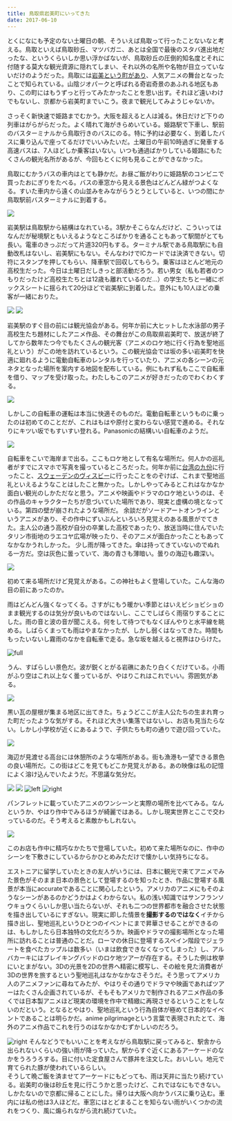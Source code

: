 ```yaml
---
title: 鳥取県岩美町にいってきた
date: 2017-06-10
---
```


とくになにも予定のない土曜日の朝、そういえば鳥取って行ったことないなと考える。鳥取といえば鳥取砂丘、マツバガニ、あとは全国で最後のスタバ進出地だったな、というくらいしか思い浮かばないが、鳥取砂丘の圧倒的知名度とそれに付随する莫大な観光資源に隠れてしまい、それ以外の名所や名物が目立っていないだけのようだった。鳥取には[岩美という町があり]( http://www.iwamikanko.org/)、人気アニメの舞台となったことで知られている。山陰ジオパークと呼ばれる奇岩奇景のあふれる地区もあり、この町にはもうずっと行ってみたかったことを思い出す。それほど遠いわけでもないし、京都から岩美町までいこう。夜まで観光してみようじゃないか。

さっそく新快速で姫路までむかう。大阪を超えると人は減る。休日だけど下りの列車はがらがらだった。よく晴れて海がきらめいている。姫路駅で下車し、駅前のバスターミナルから鳥取行きのバスにのる。特に予約は必要なく、到着したバスに乗り込んで座ってるだけでいいみたいだ。土曜日の午前10時過ぎに発車する高速バスは、7人ほどしか乗客はいない。いつも通過ばかりしている姫路にもたくさんの観光名所があるが、今回もとくに何も見ることができなかった。

鳥取にむかうバスの車内はとても静かだ。お昼ご飯がわりに姫路駅のコンビニで買ったおにぎりをたべる。バスの車窓から見える景色はどんどん緑がつよくなる。すいた車内から遠くの山並みをみながらうとうとしていると、いつの間にか鳥取駅前バスターミナルに到着する。

![](https://farm5.staticflickr.com/4329/35977190031_6481879036_h.jpg)

岩美駅は鳥取駅から結構はなれている。3駅かそこらなんだけど、こういってはなんだが秘境駅ともいえるようなところばかりを通ることもあって駅間がとても長い。電車のきっぷだって片道320円もする。ターミナル駅である鳥取駅にも自動改札はないし、岩美駅にもない。そんなわけでICカードでは決済できない。切符にスタンプを押してもらい、降車駅で回収してもらう。乗客はほとんど地元の高校生だった。今日は土曜日だしきっと部活動だろう。若い男女（私も若者のつもりだったけど高校生たちとは12歳も離れているのだ…）の学生たちと一緒にボックスシートに揺られて20分ほどで岩美駅に到着した。意外にも10人ほどの乗客が一緒におりた。

![](https://farm5.staticflickr.com/4314/36110894085_c1d8c0511e_h.jpg)
![](https://farm5.staticflickr.com/4307/35941763062_f83205483a_h.jpg)

岩美駅のすぐ目の前には観光協会がある。何年か前に大ヒットした水泳部の男子高校生たち題材にしたアニメ作品、その舞台がこの鳥取県岩美町で、放送が終了してから数年たつ今でもたくさんの観光客（アニメのロケ地に行く行為を聖地巡礼という）がこの地を訪れているという。この観光協会では坂の多い岩美町を快適に廻れるように電動自転車のレンタルを行っていたり、アニメの各シーンの元ネタとなった場所を案内する地図を配布している。例にもれず私もここで自転車を借り、マップを受け取った。わたしもこのアニメが好きだったのでわくわくする。

![](https://farm5.staticflickr.com/4312/35720347830_4c2513b01c_h.jpg)

しかしこの自転車の運転は本当に快適そのものだ。電動自転車というものに乗ったのは初めてのことだが、これはもはや原付と変わらない感覚で進める。それなりにキツい坂でもすいすい登れる。Panasonicの結構いい自転車のようだ。

![](https://farm5.staticflickr.com/4319/35720339510_82eba172eb_h.jpg)

自転車をこいで海岸まで出る。ここもロケ地として有名な場所だ。何人かの巡礼者がすでにスマホで写真を撮っているところだった。何年か前に[台湾の九份](/post/1431969485)に行ったこと、[スウェーデンのヴィスビー](/post/95584726554)に行ったことをのぞけば、これまで聖地巡礼といえるようなことはしたこと無かった。しかしやってみるとこれはなかなか面白い観光のしかただなと思う。アニメや映画やドラマのロケ地というのは、その作品のキャラクターたちが息づいていた場所であり、現実と虚構の境となっている。第四の壁が崩されたような場所だ。
余談だがソードアートオンラインというアニメがあり、その作中にずいぶんといろいろ見覚えのある風景がでてきた。主人公の通う高校が自分の卒業した高校であったり、放送当時に住んでいたタリン市街地のラエコヤ広場が映ったり、そのアニメが面白かったこともあってなかなかうれしかった。
少し雨が降ってきた。傘は持ってきていないのでぬれる一方だ。空は灰色に曇っていて、海の青さも薄暗い。曇りの海辺も趣深い。

![](https://farm5.staticflickr.com/4315/35977191531_91807ccea1_h.jpg)

初めて来る場所だけど見覚えがある。この神社もよく登場していた。こんな海の目の前にあったのか。

雨はどんどん強くなってくる。さすがにもう暖かい季節とはいえビショビショのまま観光するのは気分が良いものではないし、ここでしばらく雨宿りすることにした。雨の音と波の音が聞こえる。何をして待つでもなくぼんやりと水平線を眺める。しばらくまっても雨はやまなかったが、しかし弱くはなってきた。時間ももったいないし霧雨のなかを自転車で走る。急な坂を越えると視界はひらけた。

![full](https://farm5.staticflickr.com/4327/35720345560_c7e164a0a4_k.jpg)

うん、すばらしい景色だ。波が鋭くとがる岩礁にあたり白くくだけている。小雨がふり空はこれ以上なく曇っているが、やはりこれはこれでいい。雰囲気がある。

![](https://farm5.staticflickr.com/4315/35720339960_4e506d266a_h.jpg)

黒い瓦の屋根が集まる地区に出てきた。ちょうどここが主人公たちの生まれ育った町だったような気がする。それほど大きい集落ではないし、お店も見当たらない。しかし小学校が近くにあるようで、子供たちも町の通りで遊び回っていた。

![](https://farm5.staticflickr.com/4298/35302945273_bbf11c5de1_h.jpg)

海辺が見渡せる高台には休憩所のような場所がある。街も漁港も一望できる景色の良い場所だ。この街はどこを見てもどこか見覚えがある。あの映像は私の記憶によく溶け込んでいたようだ。不思議な気分だ。

![](https://farm5.staticflickr.com/4322/35302923183_b281895286_h.jpg)
![](https://farm5.staticflickr.com/4316/35270759634_b9539cd0a0_h.jpg)
![left](https://farm5.staticflickr.com/4295/35270766654_57455583cd_b.jpg)
![right](https://farm5.staticflickr.com/4294/35302944633_5dd8e58ac1_b.jpg)

パンフレットに載っていたアニメのワンシーンと実際の場所を比べてみる。なんというか、やはり作中でみるほうが綺麗ではある。しかし現実世界とここで交わっているのだ。そう考えると素敵かもしれない。

![](https://farm5.staticflickr.com/4304/35270724714_d1db482080_h.jpg)

このお店も作中に精巧なかたちで登場していた。初めて来た場所なのに、作中のシーンを下敷きにしているからかひとめみただけで懐かしい気持ちになる。

エストニアに留学していたときの友人がいうには、日本に観光で来てアニメでみた景色がそのまま日本の景色として登場するのを知ったとき、作品に登場する風景が本当にaccurateであることに関心したという。アメリカのアニメにもそのようなシーンがあるのかどうかはよくわからない。私の浅い知識ではサンフランソウキョウくらいしか思い当たらないが、それも二つの世界都市を融合させた状態を描き出しているにすぎない。現実に即した情景を**撮影するのではなく**イチから描き出し、聖地巡礼というひとつのイベントにまで昇華させることができるのは、もしかしたら日本独特の文化だろうか。映画やドラマの撮影場所となった場所に訪れることは普通のことだ。ローマの休日に登場するスペイン階段でジェラートを食べたカップルは数多い（いまは飲食できなくなってしまった）し、アルバカーキにはブレイキングバッドのロケ地ツアーが存在する。そうした例は枚挙にいとまがない。3Dの光景を2Dの世界へ精密に模写し、その絵を見た消費者が3Dの世界を旅するという聖地巡礼はなかなかなさそうだ。そう思ってアメリカ人のアニメファンに尋ねてみたが、やはりその通りでドラマや映画であればツアーはたくさん企画されているが、そもそもアメリカで制作されるアニメ作品の多くでは日本製アニメほど現実の環境を作中で精緻に再現させるということをしないのだという。となるとやはり、聖地巡礼という行為自体が極めて日本的なイベントであることは明らかだ。anime pilgrimageという言葉で表現されたとて、海外のアニメ作品でこれを行うのはなかなかむずかしいのだろう。

![right](https://farm5.staticflickr.com/4305/36110890455_61f379f972_b.jpg)
そんなどうでもいいことを考えながら鳥取駅に戻ってみると、駅舎から出られないくらいの強い雨が降っていた。駅からすぐ近くにあるアーケードのなかをうろうろする。目に付いた定食屋さんで豚丼を注文した。おいしい。地元で育てられた豚が使われているらしい。<br>
そうして晩ご飯を済ませてアーケードにもどっても、雨は天井に当たり続けている。岩美町の後は砂丘を見に行こうかと思ったけど、これではなにもできない。しかたないので京都に帰ることにした。帰りは大阪へ向かうバスに乗り込む。車内には私の他は3人ほどだ。車窓にはとどまることを知らない雨がいくつかの流れをつくり、風に煽られながら流れ続けていた。